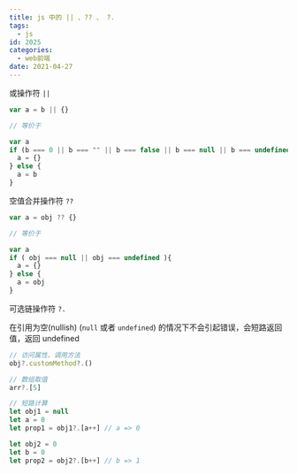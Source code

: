 ```yaml
---
title: js 中的 || 、?? 、 ?.
tags:
  - js
id: 2025
categories:
  - web前端
date: 2021-04-27
---
```


或操作符 `||`

```js
var a = b || {}

// 等价于

var a
if (b === 0 || b === "" || b === false || b === null || b === undefined) {
  a = {}
} else {
  a = b
}
```

空值合并操作符 `??`

```js
var a = obj ?? {}

// 等价于

var a
if ( obj === null || obj === undefined ){
  a = {}
} else {
  a = obj
}
```

可选链操作符 `?.`

在引用为空(nullish) (`null` 或者 `undefined`) 的情况下不会引起错误，会短路返回值，返回 undefined

```js
// 访问属性、调用方法
obj?.customMethod?.()

// 数组取值
arr?.[5]

// 短路计算
let obj1 = null
let a = 0
let prop1 = obj1?.[a++] // a => 0

let obj2 = 0
let b = 0
let prop2 = obj2?.[b++] // b => 1
```
